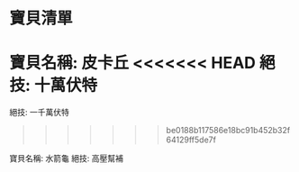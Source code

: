 寶貝清單
================

寶貝名稱: 皮卡丘
<<<<<<< HEAD
絕技: 十萬伏特
=======
絕技: 一千萬伏特
>>>>>>> be0188b117586e18bc91b452b32f64129ff5de7f

寶貝名稱: 水箭龜
絕技: 高壓幫補
